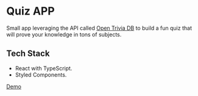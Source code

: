 # Quiz APP

Small app leveraging the API called [Open Trivia DB](https://opentdb.com/) to build a fun quiz that will prove your knowledge in tons of subjects.

## Tech Stack
- React with TypeScript.
- Styled Components.

[Demo]()